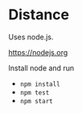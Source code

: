 # Distance

Uses node.js.

https://nodejs.org

Install node and run 

* `npm install`
* `npm test`
* `npm start`

